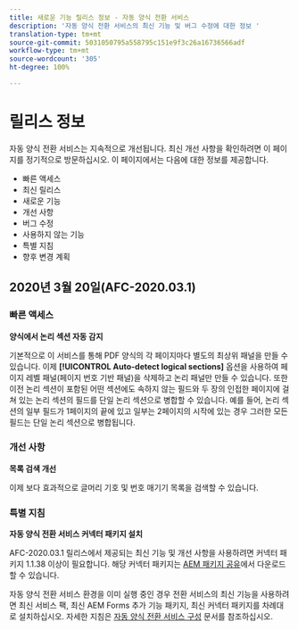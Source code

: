 ```yaml
---
title: 새로운 기능 릴리스 정보 - 자동 양식 전환 서비스
description: '자동 양식 전환 서비스의 최신 기능 및 버그 수정에 대한 정보 '
translation-type: tm+mt
source-git-commit: 5031050795a558795c151e9f3c26a16736566adf
workflow-type: tm+mt
source-wordcount: '305'
ht-degree: 100%

---
```



# 릴리스 정보

자동 양식 전환 서비스는 지속적으로 개선됩니다. 최신 개선 사항을 확인하려면 이 페이지를 정기적으로 방문하십시오. 이 페이지에서는 다음에 대한 정보를 제공합니다.

* 빠른 액세스
* 최신 릴리스
* 새로운 기능
* 개선 사항
* 버그 수정
* 사용하지 않는 기능
* 특별 지침
* 향후 변경 계획

## 2020년 3월 20일(AFC-2020.03.1)

### 빠른 액세스

**양식에서 논리 섹션 자동 감지**

기본적으로 이 서비스를 통해 PDF 양식의 각 페이지마다 별도의 최상위 패널을 만들 수 있습니다. 이제 **[!UICONTROL Auto-detect logical sections]** 옵션을 사용하여 페이지 레벨 패널(페이지 번호 기반 패널)을 삭제하고 논리 패널만 만들 수 있습니다. 또한 이전 논리 섹션이 포함된 어떤 섹션에도 속하지 않는 필드와 두 장의 인접한 페이지에 걸쳐 있는 논리 섹션의 필드를 단일 논리 섹션으로 병합할 수 있습니다. 예를 들어, 논리 섹션의 일부 필드가 1페이지의 끝에 있고 일부는 2페이지의 시작에 있는 경우 그러한 모든 필드는 단일 논리 섹션으로 병합됩니다.

### 개선 사항

**목록 검색 개선**

이제 보다 효과적으로 글머리 기호 및 번호 매기기 목록을 검색할 수 있습니다.

### 특별 지침

**자동 양식 전환 서비스 커넥터 패키지 설치**

AFC-2020.03.1 릴리스에서 제공되는 최신 기능 및 개선 사항을 사용하려면 커넥터 패키지 1.1.38 이상이 필요합니다. 해당 커넥터 패키지는 [AEM 패키지 공유](https://www.adobeaemcloud.com/content/marketplace/marketplaceProxy.html?packagePath=/content/companies/public/adobe/packages/cq650/featurepack/AFCS-Connector-2020.03.1)에서 다운로드할 수 있습니다.

자동 양식 전환 서비스 환경을 이미 실행 중인 경우 전환 서비스의 최신 기능을 사용하려면 최신 서비스 팩, 최신 AEM Forms 추가 기능 패키지, 최신 커넥터 패키지를 차례대로 설치하십시오. 자세한 지침은 [자동 양식 전환 서비스 구성](configure-service.md) 문서를 참조하십시오.